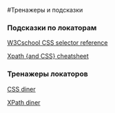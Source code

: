 #Тренажеры и подсказки

### Подсказки по локаторам

[W3Cschool CSS selector reference](https://www.w3schools.com/cssref/css_selectors.php)

[Xpath {and CSS} cheatsheet](https://devhints.io/xpath)


### Тренажеры локаторов

[CSS diner](https://flukeout.github.io/)

[XPath diner](https://seleniumui.moderntester.pl/xpath-diner/index.html)